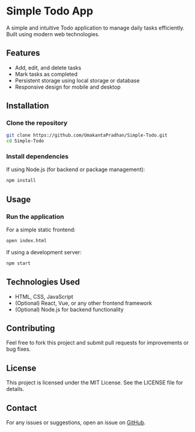# Simple Todo App

A simple and intuitive Todo application to manage daily tasks efficiently. Built using modern web technologies.

## Features
- Add, edit, and delete tasks
- Mark tasks as completed
- Persistent storage using local storage or database
- Responsive design for mobile and desktop

## Installation

### Clone the repository
```sh
git clone https://github.com/UmakantaPradhan/Simple-Todo.git
cd Simple-Todo
```

### Install dependencies
If using Node.js (for backend or package management):
```sh
npm install
```

## Usage

### Run the application
For a simple static frontend:
```sh
open index.html
```
If using a development server:
```sh
npm start
```

## Technologies Used
- HTML, CSS, JavaScript
- (Optional) React, Vue, or any other frontend framework
- (Optional) Node.js for backend functionality

## Contributing
Feel free to fork this project and submit pull requests for improvements or bug fixes.

## License
This project is licensed under the MIT License. See the LICENSE file for details.

## Contact
For any issues or suggestions, open an issue on [GitHub](https://github.com/UmakantaPradhan/Simple-Todo/issues).

